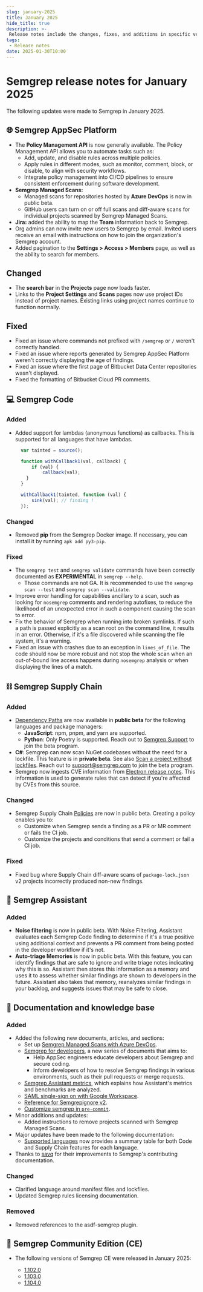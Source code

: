 ```yaml
---
slug: january-2025
title: January 2025
hide_title: true
description: >-
 Release notes include the changes, fixes, and additions in specific versions of Semgrep.
tags:
 - Release notes
date: 2025-01-30T10:00
---
```


# Semgrep release notes for January 2025

The following updates were made to Semgrep in January 2025.

<!-- truncate -->

## 🌐 Semgrep AppSec Platform

- The **Policy Management API** is now generally available. The Policy Management API allows you to automate tasks such as:
  - Add, update, and disable rules across multiple policies.
  - Apply rules in different modes, such as monitor, comment, block, or disable, to align with security workflows.
  - Integrate policy management into CI/CD pipelines to ensure consistent enforcement during software development.
- **Semgrep Managed Scans:**
  - Managed scans for repositories hosted by **Azure DevOps** is now in public beta.
  - GitHub users can turn on or off full scans and diff-aware scans for individual projects scanned by Semgrep Managed Scans.
- **Jira:** added the ability to map the **Team** information back to Semgrep.  
- Org admins can now invite new users to Semgrep by email. Invited users receive an email with instructions on how to join the organization's Semgrep account.
- Added pagination to the **Settings > Access > Members** page, as well as the ability to search for members.

## Changed

- The **search bar** in the **Projects** page now loads faster.  <!-- 18697 -->
- Links to the **Project Settings** and **Scans** pages now use project IDs instead of project names. Existing links using project names continue to function normally.

## Fixed

- Fixed an issue where commands not prefixed with `/semgrep` or `/` weren't correctly handled.
- Fixed an issue where reports generated by Semgrep AppSec Platform weren't correctly displaying the age of findings.
- Fixed an issue where the first page of Bitbucket Data Center repositories wasn't displayed.
- Fixed the formatting of Bitbucket Cloud PR comments.

## 💻 Semgrep Code

### Added

- Added support for lambdas (anonymous functions) as callbacks. This is supported for all languages that have lambdas.
  ```javascript
    var tainted = source();

    function withCallback1(val, callback) {
        if (val) {
            callback(val);
      }
    }

    withCallback1(tainted, function (val) {
        sink(val); // finding !
    });
  ```

### Changed

- Removed **pip** from the Semgrep Docker image. If necessary, you can install it by running `apk add py3-pip`.

### Fixed

- The `semgrep test` and `semgrep validate` commands have been correctly documented as **EXPERIMENTAL** in `semgrep --help`.
  - Those commands are not GA. It is recommended to use the `semgrep scan --test` and `semgrep scan --validate`.
- Improve error handling for capabilities ancillary to a scan, such as looking for `nosemgrep` comments and rendering autofixes, to reduce the likelihood of an unexpected error in such a component causing the scan to error.
- Fix the behavior of Semgrep when running into broken symlinks. If such a path is passed explicitly as a scan root on the command line, it results in an error. Otherwise, if it's a file discovered while scanning the file system, it's a warning.
- Fixed an issue with crashes due to an exception in `lines_of_file`. The code should now be more robust and not stop the whole scan when an out-of-bound line access happens during `nosemgrep` analysis or when displaying the lines of a match.

## ⛓️ Semgrep Supply Chain

### Added

<!-- Dependency graphs? -->
- [Dependency Paths](/semgrep-supply-chain/dependency-search#view-the-dependency-path) are now available in **public beta** for the following languages and package managers:
  - **JavaScript**: npm, pnpm, and yarn are supported.
  - **Python**: Only Poetry is supported.
  Reach out to [Semgrep Support](/docs/support) to join the beta program.
- **C#**: Semgrep can now scan NuGet codebases without the need for a lockfile. This feature is in **private beta**. See also [Scan a project without lockfiles](/semgrep-supply-chain/getting-started#scan-a-project-without-lockfiles-beta). Reach out to [<i class="fa-regular fa-envelope"></i> support@semgrep.com](mailto:support@semgrep.com) to join the beta program.
- Semgrep now ingests CVE information from [<i class="fas fa-external-link fa-xs"></i> Electron release notes](https://releases.electronjs.org/releases/stable). This information is used to generate rules that can detect if you're affected by CVEs from this source.

### Changed

- Semgrep Supply Chain [Policies](/semgrep-supply-chain/policies) are now in public beta. Creating a policy enables you to:
  - Customize when Semgrep sends a finding as a PR or MR comment or fails the CI job.
  - Customize the projects and conditions that send a comment or fail a CI job.

### Fixed

- Fixed bug where Supply Chain diff-aware scans of `package-lock.json` v2 projects incorrectly produced non-new findings.

## 🤖 Semgrep Assistant 

### Added

- **Noise filtering** is now in public beta. With Noise Filtering, Assistant evaluates each Semgrep Code finding to determine if it's a true positive using additional context and prevents a PR comment from being posted in the developer workflow if it's not.
- **Auto-triage Memories** is now in public beta. With this feature, you can identify findings that are safe to ignore and write triage notes indicating why this is so. Assistant then stores this information as a memory and uses it to assess whether similar findings are shown to developers in the future. Assistant also takes that memory, reanalyzes similar findings in your backlog, and suggests issues that may be safe to close.

## 📝 Documentation and knowledge base

### Added 
- Added the following new documents, articles, and sections:
  - Set up [Semgrep Managed Scans with Azure DevOps](/deployment/managed-scanning/azure).
  - [Semgrep for developers](/for-developers/overview), a new series of documents that aims to:
    - Help AppSec engineers educate developers about Semgrep and secure coding.
    - Inform developers of how to resolve Semgrep findings in various environments, such as their pull requests or merge requests.
  - [Semgrep Assistant metrics](/semgrep-assistant/metrics), which explains how Assistant's metrics and benchmarks are analyzed.
  - [SAML single-sign on with Google Workspace](/kb/semgrep-appsec-platform/saml-google-workspace).
  - [Reference for Semgrepignore v2](/semgrepignore-v2-reference).
  - [Customize semgrep in `pre-commit`](/kb/integrations/customize-semgrep-precommit).
- Minor additions and updates:
  - Added instructions to remove projects scanned with Semgrep Managed Scans.
- Major updates have been made to the following documentation:
  - [Supported languages](/supported-languages) now provides a summary table for both Code and Supply Chain features for each language.
- Thanks to [savq](https://github.com/savq) for their improvements to Semgrep's contributing documentation.

### Changed

- Clarified language around manifest files and lockfiles.
- Updated Semgrep rules licensing documentation.

### Removed

- Removed references to the asdf-semgrep plugin.

## 🔧 Semgrep Community Edition (CE)

* The following versions of Semgrep CE were released in January 2025:

  - [<i class="fas fa-external-link fa-xs"></i> 1.102.0](https://github.com/semgrep/semgrep/releases/tag/v1.102.0) 
  - [<i class="fas fa-external-link fa-xs"></i> 1.103.0](https://github.com/semgrep/semgrep/releases/tag/v1.103.0)
  - [<i class="fas fa-external-link fa-xs"></i> 1.104.0](https://github.com/semgrep/semgrep/releases/tag/v1.104.0)
